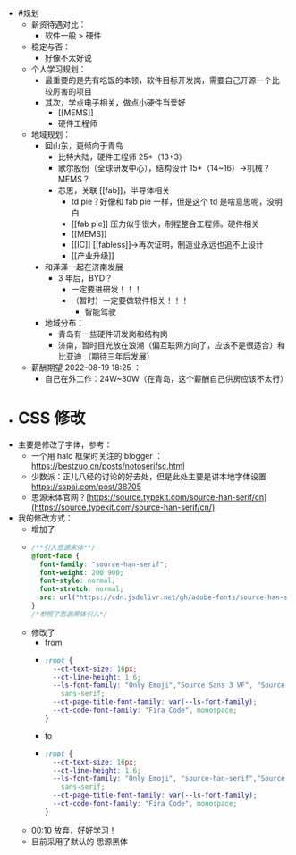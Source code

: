 - #规划
	- 薪资待遇对比：
		- 软件一般 > 硬件
	- 稳定与否：
		- 好像不太好说
	- 个人学习规划：
		- 最重要的是先有吃饭的本领，软件目标开发岗，需要自己开源一个比较厉害的项目
		- 其次，学点电子相关，做点小硬件当爱好
			- [[MEMS]]
			- 硬件工程师
	- 地域规划：
		- 回山东，更倾向于青岛
			- 比特大陆，硬件工程师 25*（13+3）
			- 歌尔股份（全球研发中心），结构设计 15*（14~16）→机械？ MEMS？
			- 芯恩，关联 [[fab]]，半导体相关
				- td pie？好像和 fab pie 一样，但是这个 td 是啥意思呢，没明白
				- [[fab pie]] 压力似乎很大，制程整合工程师。硬件相关
				- [[MEMS]]
				- [[IC]] [[fabless]]→再次证明，制造业永远也追不上设计
				- [[产业升级]]
		- 和泽泽一起在济南发展
			- 3 年后，BYD？
				- 一定要进研发！！！
				- （暂时）一定要做软件相关！！！
					- 智能驾驶
		- 地域分布：
			- 青岛有一些硬件研发岗和结构岗
			- 济南，暂时目光放在浪潮（偏互联网方向了，应该不是很适合）和 比亚迪 （期待三年后发展）
	- 薪酬期望 2022-08-19 18:25 ：
		- 自己在外工作：24W~30W（在青岛，这个薪酬自己供房应该不太行）
- # CSS 修改
- 主要是修改了字体，参考：
	- 一个用 halo 框架时关注的 blogger ： https://bestzuo.cn/posts/notoserifsc.html
	- 少数派：正儿八经的讨论的好去处，但是此处主要是讲本地字体设置 https://sspai.com/post/38705
	- 思源宋体官网？[https://source.typekit.com/source-han-serif/cn](https://source.typekit.com/source-han-serif/cn/)
- 我的修改方式：
	- 增加了
	- ```CSS
	  /**引入思源宋体**/
	  @font-face {
	    font-family: "source-han-serif";
	    font-weight: 200 900;
	    font-style: normal;
	    font-stretch: normal;
	    src: url("https://cdn.jsdelivr.net/gh/adobe-fonts/source-han-serif@release/Variable/WOFF2/OTF/Subset/SourceHanSansCN-VF.otf.woff2");
	  }
	  /*参照了思源黑体引入*/
	  ```
	- 修改了
		- from
		- ```CSS
		  :root {
		    --ct-text-size: 16px;
		    --ct-line-height: 1.6;
		    --ls-font-family: "Only Emoji","Source Sans 3 VF", "Source Han Sans VF",
		      sans-serif;
		    --ct-page-title-font-family: var(--ls-font-family);
		    --ct-code-font-family: "Fira Code", monospace;
		  }
		  ```
		- to
		- ```CSS
		  :root {
		    --ct-text-size: 16px;
		    --ct-line-height: 1.6;
		    --ls-font-family: "Only Emoji", "source-han-serif","Source Sans 3 VF", "Source Han Sans VF",
		      sans-serif;
		    --ct-page-title-font-family: var(--ls-font-family);
		    --ct-code-font-family: "Fira Code", monospace;
		  }
		  ```
	- 00:10 放弃，好好学习！
	- 目前采用了默认的 思源黑体